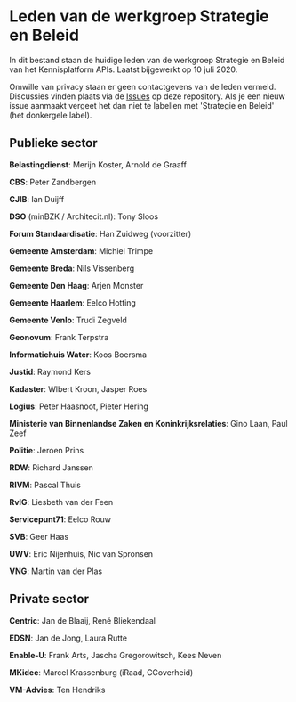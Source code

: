 # Leden van de werkgroep Strategie en Beleid

In dit bestand staan de huidige leden van de werkgroep Strategie en Beleid van het Kennisplatform APIs. Laatst bijgewerkt op 10 juli 2020.

Omwille van privacy staan er geen contactgevens van de leden vermeld. Discussies vinden plaats via de [Issues](https://github.com/Geonovum/KP-APIs/issues) op deze repository. Als je een nieuw issue aanmaakt vergeet het dan niet te labellen met 'Strategie en Beleid' (het donkergele label).

## Publieke sector

**Belastingdienst**: Merijn Koster, Arnold de Graaff

**CBS**: Peter Zandbergen

**CJIB**: Ian Duijff

**DSO** (minBZK / Architecit.nl): Tony Sloos

**Forum Standaardisatie**: Han Zuidweg (voorzitter)

**Gemeente Amsterdam**: Michiel Trimpe

**Gemeente Breda**: Nils Vissenberg

**Gemeente Den Haag**: Arjen Monster

**Gemeente Haarlem**: Eelco Hotting

**Gemeente Venlo**: Trudi Zegveld

**Geonovum**: Frank Terpstra

**Informatiehuis Water**: Koos Boersma

**Justid**: Raymond Kers

**Kadaster**: Wlbert Kroon, Jasper Roes

**Logius**: Peter Haasnoot, Pieter Hering

**Ministerie van Binnenlandse Zaken en Koninkrijksrelaties**: Gino Laan, Paul Zeef

**Politie**: Jeroen Prins

**RDW**: Richard Janssen

**RIVM**: Pascal Thuis

**RvIG**: Liesbeth van der Feen

**Servicepunt71**: Eelco Rouw

**SVB**: Geer Haas

**UWV**: Eric Nijenhuis, Nic van Spronsen

**VNG**: Martin van der Plas

## Private sector

**Centric**: Jan de Blaaij, René Bliekendaal

**EDSN**: Jan de Jong, Laura Rutte

**Enable-U**: Frank Arts, Jascha Gregorowitsch, Kees Neven

**MKidee**: Marcel Krassenburg (iRaad, CCoverheid)

**VM-Advies**: Ten Hendriks
